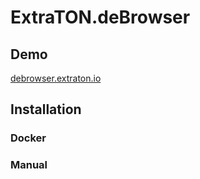 # ExtraTON.deBrowser

## Demo
[debrowser.extraton.io](https://debrowser.extraton.io)

## Installation
### Docker

### Manual
